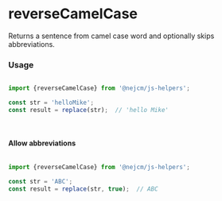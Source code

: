 
# reverseCamelCase

<p>
  Returns a sentence from camel case word and optionally skips abbreviations.
</p>

### Usage

```js

import {reverseCamelCase} from '@nejcm/js-helpers';

const str = 'helloMike';
const result = replace(str);  // 'hello Mike'

```
<br />

#### Allow abbreviations

```js

import {reverseCamelCase} from '@nejcm/js-helpers';

const str = 'ABC';
const result = replace(str, true);  // ABC

```